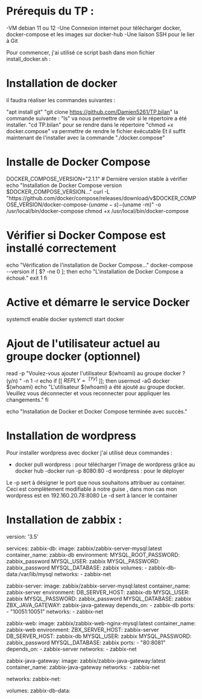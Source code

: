 

# Prérequis du TP : 

-VM debian 11 ou 12
-Une Connexion internet pour télécharger docker, docker-compose et les images sur docker-hub
-Une liaison SSH pour le lier à Git

Pour commencer, j'ai utilisé ce script bash dans mon fichier install_docker.sh :

# Installation de docker

il faudra réaliser les commandes suivantes :

"apt install git"
"git clone https://github.com/Damien5261/TP.bilan"
la commande suivante : "ls" va nous permettre de voir si le répertoire a été installer.
"cd TP.bilan" pour se rendre dans le répertoire
"chmod +x docker.compose" va permettre de rendre le fichier éxécutable
Et il suffit maintenant de l'installer avec la commande "./docker.compose"
 
# Installe de Docker Compose
DOCKER_COMPOSE_VERSION="2.1.1" # Dernière version stable à vérifier
echo "Installation de Docker Compose version $DOCKER_COMPOSE_VERSION..."
curl -L "https://github.com/docker/compose/releases/download/v$DOCKER_COMPOSE_VERSION/docker-compose-$(uname -s)-$(uname -m)" -o /usr/local/bin/docker-compose
chmod +x /usr/local/bin/docker-compose

# Vérifier si Docker Compose est installé correctement
echo "Vérification de l'installation de Docker Compose..."
docker-compose --version
if [ $? -ne 0 ]; then
  echo "L'installation de Docker Compose a échoué."
  exit 1
fi

# Active et démarre le service Docker
systemctl enable docker
systemctl start docker

# Ajout de l'utilisateur actuel au groupe docker (optionnel)
read -p "Voulez-vous ajouter l'utilisateur $(whoami) au groupe docker ? (y/n) " -n 1 -r
echo
if [[ $REPLY =~ ^[Yy]$ ]]; then
    usermod -aG docker $(whoami)
    echo "L'utilisateur $(whoami) a été ajouté au groupe docker. Veuillez vous déconnecter et vous reconnecter pour appliquer les changements."
fi

echo "Installation de Docker et Docker Compose terminée avec succès."

# Installation de wordpress

Pour installer wordpress avec docker j'ai utilisé deux commandes : 
- docker pull wordpress : pour télécharger l'image de wordpress grâce au docker hub
-docker run -p 8080:80 -d wordpress : pour le déployer

Le -p sert à désigner le port que nous souhaitons attribuer au container. Ceci est complètement modifiable à notre guise , dans mon cas mon wordpress est en 192.160.20.78:8080
Le -d sert à lancer le container

# Installation de zabbix : 

version: '3.5'

services:
  zabbix-db:
    image: zabbix/zabbix-server-mysql:latest
    container_name: zabbix-db
    environment:
      MYSQL_ROOT_PASSWORD: zabbix_password
      MYSQL_USER: zabbix
      MYSQL_PASSWORD: zabbix_password
      MYSQL_DATABASE: zabbix
    volumes:
      - zabbix-db-data:/var/lib/mysql
    networks:
      - zabbix-net

  zabbix-server:
    image: zabbix/zabbix-server-mysql:latest
    container_name: zabbix-server
    environment:
      DB_SERVER_HOST: zabbix-db
      MYSQL_USER: zabbix
      MYSQL_PASSWORD: zabbix_password
      MYSQL_DATABASE: zabbix
      ZBX_JAVA_GATEWAY: zabbix-java-gateway
    depends_on:
      - zabbix-db
    ports:
      - "10051:10051"
    networks:
      - zabbix-net

  zabbix-web:
    image: zabbix/zabbix-web-nginx-mysql:latest
    container_name: zabbix-web
    environment:
      ZBX_SERVER_HOST: zabbix-server
      DB_SERVER_HOST: zabbix-db
      MYSQL_USER: zabbix
      MYSQL_PASSWORD: zabbix_password
      MYSQL_DATABASE: zabbix
    ports:
      - "80:8081"
    depends_on:
      - zabbix-server
    networks:
      - zabbix-net

  zabbix-java-gateway:
    image: zabbix/zabbix-java-gateway:latest
    container_name: zabbix-java-gateway
    networks:
      - zabbix-net

networks:
  zabbix-net:

volumes:
  zabbix-db-data:


